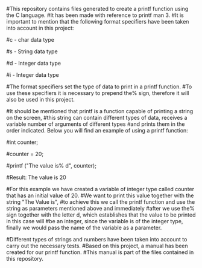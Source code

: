 #This repository contains files generated to create a printf function using the C language. 
#It has been made with reference to printf man 3. 
#It is important to mention that the following format specifiers have been taken into account in this project:

#c - char data type

#s - String data type

#d - Integer data type

#i - Integer data type

#The format specifiers set the type of data to print in a printf function. 
#To use these specifiers it is necessary to prepend the% sign, therefore it will also be used in this project.

#It should be mentioned that printf is a function capable of printing a string on the screen, 
#this string can contain different types of data, receives a variable number of arguments of different types 
#and prints them in the order indicated. Below you will find an example of using a printf function:

#int counter;

#counter = 20;

#printf ("The value is% d", counter);

#Result: The value is 20

#For this example we have created a variable of integer type called counter that has an initial value of 20. 
#We want to print this value together with the string "The Value is", 
#to achieve this we call the printf function and use the string as parameters mentioned above and immediately 
#after we use the% sign together with the letter d, which establishes that the value to be printed in this case will 
#be an integer, since the variable is of the integer type, finally we would pass the name of the variable as a parameter.

#Different types of strings and numbers have been taken into account to carry out the necessary tests. 
#Based on this project, a manual has been created for our printf function. 
#This manual is part of the files contained in this repository.

